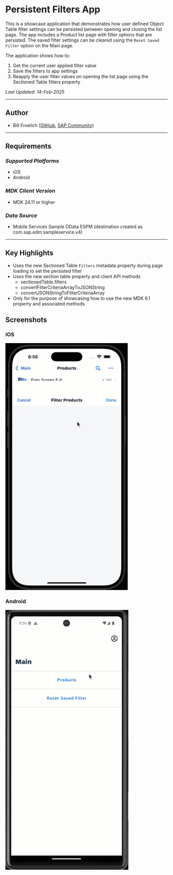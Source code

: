 # Persistent Filters App

This is a showcase application that demonstrates how user defined Object Table filter settings can be persisted between opening and closing the list page.  The app includes a Product list page with filter options that are persisted.  The saved filter settings can be cleared using the `Reset Saved Filter` option on the Main page.

The application shows how to:

1. Get the current user applied filter value
2. Save the filters to app settings
3. Reapply the user filter values on opening the list page using the Sectioned Table filters property

*Last Updated: 14-Feb-2025*

***

## Author

* Bill Froelich ([GitHub](https://github.com/billfroelich), [SAP Community](https://people.sap.com/bill.froelich))

***

## Requirements

### *Supported Platforms*

* iOS
* Android

### *MDK Client Version*

* MDK 24.11 or higher

### *Data Source*

* Mobile Services Sample OData ESPM (destination created as com.sap.edm.sampleservice.v4)

***

## Key Highlights

* Uses the new Sectioned Table `Filters` metadata property during page loading to set the persisted filter
* Uses the new section table property and client API methods
   * sectionedTable.filters
   * convertFilterCriteriaArrayToJSONString
   * convertJSONStringToFilterCriteriaArray
* Only for the purpose of showcasing how to use the new MDK 6.1 property and associated methods

## Screenshots

### iOS

![iOS Persistent Filters](./Screenshots/ios_persistent_filters.gif)

### Android

![Android Persistent Filters](./Screenshots/android_persistent_filters.gif)

